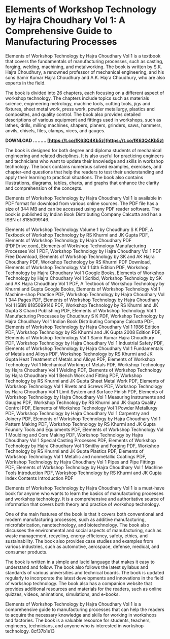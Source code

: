 # Elements of Workshop Technology by Hajra Choudhary Vol 1: A Comprehensive Guide to Manufacturing Processes
 
Elements of Workshop Technology by Hajra Choudhary Vol 1 is a textbook that covers the fundamentals of manufacturing processes, such as casting, forging, welding, machining, and metalworking. The book is written by S.K. Hajra Choudhury, a renowned professor of mechanical engineering, and his sons Samir Kumar Hajra Choudhury and A.K. Hajra Choudhury, who are also experts in the field.
 
The book is divided into 26 chapters, each focusing on a different aspect of workshop technology. The chapters include topics such as materials science, engineering metrology, machine tools, cutting tools, jigs and fixtures, sheet metal work, press work, powder metallurgy, plastics and composites, and quality control. The book also provides detailed descriptions of various equipment and fittings used in workshops, such as lathes, drills, milling machines, shapers, planers, grinders, saws, hammers, anvils, chisels, files, clamps, vices, and gauges.
 
**DOWNLOAD ……… [https://t.co/fK63Q4Kb5z](https://t.co/fK63Q4Kb5z)**


 
The book is designed for both degree and diploma students of mechanical engineering and related disciplines. It is also useful for practicing engineers and technicians who want to update their knowledge and skills in workshop technology. The book contains numerous solved examples, exercises, and chapter-end questions that help the readers to test their understanding and apply their learning to practical situations. The book also contains illustrations, diagrams, tables, charts, and graphs that enhance the clarity and comprehension of the concepts.
 
Elements of Workshop Technology by Hajra Choudhary Vol 1 is available in PDF format for download from various online sources. The PDF file has a size of 344 MB and can be accessed using any PDF reader software. The book is published by Indian Book Distributing Company Calcutta and has a ISBN of 8185099146.
 
Elements of Workshop Technology Volume 1 by Choudhury S K PDF,  A Textbook of Workshop Technology by RS Khurmi and JK Gupta PDF,  Elements of Workshop Technology by Hajra Choudhary PDF (PDFDrive.com),  Elements of Workshop Technology Manufacturing Processes Vol 1 PDF,  Workshop Technology by Hajra Choudhary Vol 1 PDF Free Download,  Elements of Workshop Technology by SK and AK Hajra Choudhary PDF,  Workshop Technology by RS Khurmi PDF Download,  Elements of Workshop Technology Vol 1 14th Edition PDF,  Workshop Technology by Hajra Choudhary Vol 1 Google Books,  Elements of Workshop Technology by Hajra Choudhary Vol 1 Scribd,  Workshop Technology by SK and AK Hajra Choudhary Vol 1 PDF,  A Textbook of Workshop Technology by Khurmi and Gupta Google Books,  Elements of Workshop Technology Vol 1 Machine-shop Practice PDF,  Workshop Technology by Hajra Choudhary Vol 1 344 Pages PDF,  Elements of Workshop Technology by Hajra Choudhary Vol 1 ISBN 8185099146 PDF,  Workshop Technology by RS Khurmi and JK Gupta S Chand Publishing PDF,  Elements of Workshop Technology Vol 1 Manufacturing Processes by Choudhury S K PDF,  Workshop Technology by Hajra Choudhary Vol 1 Indian Book Distributing Company Calcutta PDF,  Elements of Workshop Technology by Hajra Choudhary Vol 1 1986 Edition PDF,  Workshop Technology by RS Khurmi and JK Gupta 2008 Edition PDF,  Elements of Workshop Technology Vol 1 Samir Kumar Hajra Choudhury PDF,  Workshop Technology by Hajra Choudhary Vol 1 Industrial Safety PDF,  Elements of Workshop Technology by Hajra Choudhary Vol 1 Fundamentals of Metals and Alloys PDF,  Workshop Technology by RS Khurmi and JK Gupta Heat Treatment of Metals and Alloys PDF,  Elements of Workshop Technology Vol 1 Mechanical Working of Metals PDF,  Workshop Technology by Hajra Choudhary Vol 1 Welding PDF,  Elements of Workshop Technology by Hajra Choudhary Vol 1 Bench Work and Fitting PDF,  Workshop Technology by RS Khurmi and JK Gupta Sheet Metal Work PDF,  Elements of Workshop Technology Vol 1 Rivets and Screws PDF,  Workshop Technology by Hajra Choudhary Vol 1 Limit System and Surface Finish PDF,  Elements of Workshop Technology by Hajra Choudhary Vol 1 Measuring Instruments and Gauges PDF,  Workshop Technology by RS Khurmi and JK Gupta Quality Control PDF,  Elements of Workshop Technology Vol 1 Powder Metallurgy PDF,  Workshop Technology by Hajra Choudhary Vol 1 Carpentry and Joinery PDF,  Elements of Workshop Technology by Hajra Choudhary Vol 1 Pattern Making PDF,  Workshop Technology by RS Khurmi and JK Gupta Foundry Tools and Equipments PDF,  Elements of Workshop Technology Vol 1 Moulding and Core Making PDF,  Workshop Technology by Hajra Choudhary Vol 1 Special Casting Processes PDF,  Elements of Workshop Technology by Hajra Choudhary Vol 1 Smithy and Forging PDF,  Workshop Technology by RS Khurmi and JK Gupta Plastics PDF,  Elements of Workshop Technology Vol 1 Metallic and nonmetallic Coatings PDF,  Workshop Technology by Hajra Choudhary Vol 1 Pipes and Pipe Fittings PDF,  Elements of Workshop Technology by Hajra Choudhary Vol 1 Machine Tools Introduction PDF,  Workshop Technology by RS Khurmi and JK Gupta Index Contents Introduction PDF
 
Elements of Workshop Technology by Hajra Choudhary Vol 1 is a must-have book for anyone who wants to learn the basics of manufacturing processes and workshop technology. It is a comprehensive and authoritative source of information that covers both theory and practice of workshop technology.
  
One of the main features of the book is that it covers both conventional and modern manufacturing processes, such as additive manufacturing, microfabrication, nanotechnology, and biotechnology. The book also discusses the environmental and social aspects of manufacturing, such as waste management, recycling, energy efficiency, safety, ethics, and sustainability. The book also provides case studies and examples from various industries, such as automotive, aerospace, defense, medical, and consumer products.
 
The book is written in a simple and lucid language that makes it easy to understand and follow. The book also follows the latest syllabus and standards of various universities and technical boards. The book is updated regularly to incorporate the latest developments and innovations in the field of workshop technology. The book also has a companion website that provides additional resources and materials for the readers, such as online quizzes, videos, animations, simulations, and e-books.
 
Elements of Workshop Technology by Hajra Choudhary Vol 1 is a comprehensive guide to manufacturing processes that can help the readers to acquire the necessary knowledge and skills for working in workshops and factories. The book is a valuable resource for students, teachers, engineers, technicians, and anyone who is interested in workshop technology.
 8cf37b1e13
 
